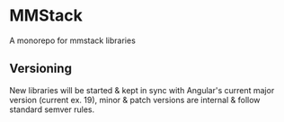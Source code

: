 # MMStack

A monorepo for mmstack libraries

## Versioning

New libraries will be started & kept in sync with Angular's current major version (current ex. 19), minor & patch versions are internal & follow standard semver rules.